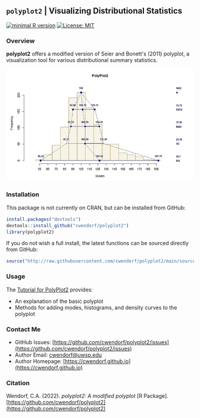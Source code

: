 
## `polyplot2` | Visualizing Distributional Statistics

[![minimal R version](https://img.shields.io/badge/R%3E%3D-3.6.2-6666ff.svg)](https://cran.r-project.org/)
[![License: MIT](https://img.shields.io/badge/License-MIT-blue.svg)](https://opensource.org/licenses/MIT)

### Overview

**polyplot2** offers a modified version of Seier and Bonett's (2011) polyplot, a visualization tool for various distributional summary statistics.

<a href="https://github.com/cwendorf/polyplot2">
<p align="center"><kbd><img src="docs/figures/polyplot2CoverImage.jpg"></kbd></p>
</a>

### Installation

This package is not currently on CRAN, but can be installed from GitHub:

``` r
install.packages("devtools")
devtools::install_github("cwendorf/polyplot2")
library(polyplot2)
```

If you do not wish a full install, the latest functions can be sourced directly from GitHub:

```r
source("http://raw.githubusercontent.com/cwendorf/polyplot2/main/source-polyplot2.R")
```

### Usage

The [Tutorial for PolyPlot2](./docs/README.md) provides:

- An explanation of the basic polyplot
- Methods for adding modes, histograms, and density curves to the polyplot

### Contact Me

- GitHub Issues: [https://github.com/cwendorf/polyplot2/issues](https://github.com/cwendorf/polyplot2/issues) 
- Author Email: [cwendorf@uwsp.edu](mailto:cwendorf@uwsp.edu)
- Author Homepage: [https://cwendorf.github.io](https://cwendorf.github.io)

### Citation

Wendorf, C.A. (2022). *polyplot2: A modified polyplot* [R Package]. [https://github.com/cwendorf/polyplot2](https://github.com/cwendorf/polyplot2)

